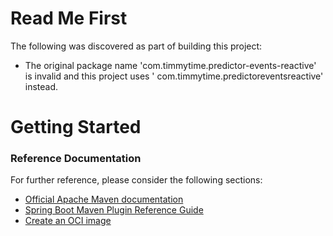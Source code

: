 # Read Me First

The following was discovered as part of building this project:

* The original package name 'com.timmytime.predictor-events-reactive' is invalid and this project uses '
  com.timmytime.predictoreventsreactive' instead.

# Getting Started

### Reference Documentation

For further reference, please consider the following sections:

* [Official Apache Maven documentation](https://maven.apache.org/guides/index.html)
* [Spring Boot Maven Plugin Reference Guide](https://docs.spring.io/spring-boot/docs/2.3.1.RELEASE/maven-plugin/reference/html/)
* [Create an OCI image](https://docs.spring.io/spring-boot/docs/2.3.1.RELEASE/maven-plugin/reference/html/#build-image)

